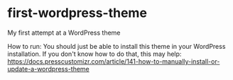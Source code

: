 # first-wordpress-theme
My first attempt at a WordPress theme

How to run: You should just be able to install this theme in your WordPress installation. If you don't know how to do that, this may help: 
https://docs.presscustomizr.com/article/141-how-to-manually-install-or-update-a-wordpress-theme
